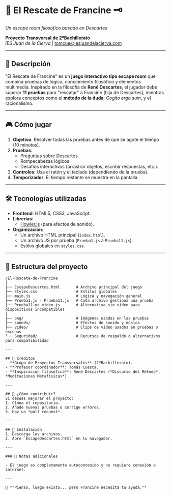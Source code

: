 # 🧠 El Rescate de Francine 🗝️  
*Un escape room filosófico basado en Descartes*  

**Proyecto Transversal de 2ºBachillerato**  
*IES Juan de la Cierva* | [tomcue@iesjuandelacierva.com](mailto:tomcue@iesjuandelacierva.com)  

---

## 📖 Descripción  
"El Rescate de Francine" es un **juego interactivo tipo escape room** que combina pruebas de lógica, conocimiento filosófico y elementos multimedia. Inspirado en la filosofía de **René Descartes**, el jugador debe superar **11 pruebas** para "rescatar" a Francine (hija de Descartes), mientras explora conceptos como el **método de la duda**, *Cogito ergo sum*, y el racionalismo.  

---

## 🎮 Cómo jugar  
1. **Objetivo**: Resolver todas las pruebas antes de que se agote el tiempo (10 minutos).  
2. **Pruebas**:  
   - Preguntas sobre Descartes.  
   - Rompecabezas lógicos.  
   - Desafíos interactivos (arrastrar objetos, escribir respuestas, etc.).  
3. **Controles**: Usa el ratón y el teclado (dependiendo de la prueba).  
4. **Temporizador**: El tiempo restante se muestra en la pantalla.  

---

## 🛠️ Tecnologías utilizadas  
- **Frontend**: HTML5, CSS3, JavaScript.  
- **Librerías**:  
  - [Howler.js](https://howlerjs.com/) (para efectos de sonido).  
- **Organización**:  
  - Un archivo HTML principal (`index.html`).  
  - Un archivo JS por prueba (`Prueba1.js` a `Prueba11.js`).  
  - Estilos globales en `styles.css`.  

---
## 📁 Estructura del proyecto  
```plaintext
/El-Rescate-de-Francine  
│  
├── EscapeDescartes.html       # Archivo principal del juego  
├── styles.css                 # Estilos globales  
├── main.js                    # Lógica y navegación general  
├── Prueba1.js - Prueba11.js   # Cada archivo gestiona una prueba  
├── Prueba11-no video.js       # Alternativa sin vídeo para dispositivos incompatibles  
│
├── png/                       # Imágenes usadas en las pruebas  
├── sounds/                    # Efectos de sonido y música  
├── video/                     # Clips de vídeo usados en pruebas o escenas  
└── Seguridad/                 # Recursos de respaldo o alternativos para compatibilidad  

---

## 👥 Créditos  
- **Grupo de Proyectos Transversales** (2ºBachillerato).  
- **Profesor coordinador**: Tomás Cuesta.  
- **Inspiración filosófica**: René Descartes (*Discurso del Método*, *Meditaciones Metafísicas*).  

---

## 🚀 ¿Cómo contribuir?  
Si deseas mejorar el proyecto:  
1. Clona el repositorio.  
2. Añade nuevas pruebas o corrige errores.  
3. Haz un *pull request*.  

---

## 🔧 Instalación  
1. Descarga los archivos.  
2. Abre `EscapeDescartes.html` en tu navegador.  

---

### 📌 Notas adicionales  
 
- El juego es completamente autocontenido y no requiere conexión a internet.

---

📜 *"Pienso, luego existo... pero Francine necesita tu ayuda."*
